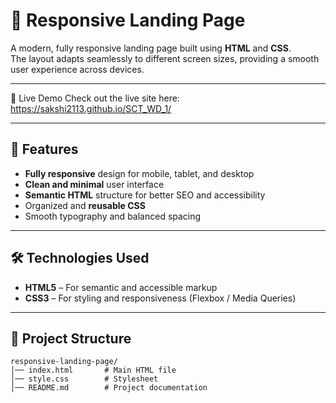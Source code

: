 # 🚀 Responsive Landing Page

A modern, fully responsive landing page built using **HTML** and **CSS**.  
The layout adapts seamlessly to different screen sizes, providing a smooth user experience across devices.

---
🚀 Live Demo
Check out the live site here:
https://sakshi2113.github.io/SCT_WD_1/

---

## 📌 Features
- **Fully responsive** design for mobile, tablet, and desktop
- **Clean and minimal** user interface
- **Semantic HTML** structure for better SEO and accessibility
- Organized and **reusable CSS**
- Smooth typography and balanced spacing

---

## 🛠️ Technologies Used
- **HTML5** – For semantic and accessible markup
- **CSS3** – For styling and responsiveness (Flexbox / Media Queries)

---

## 📂 Project Structure
```
responsive-landing-page/
│── index.html       # Main HTML file
│── style.css        # Stylesheet
│── README.md        # Project documentation

```
